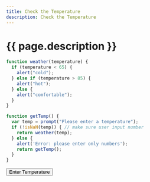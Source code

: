```yaml
---
title: Check the Temperature
description: Check the Temperature
---
```


# {{ page.description }}

<script src="/cse/day03/temperature.js"></script>

```javascript
function weather(temperature) {
  if (temperature < 65) {
    alert("cold");
  } else if (temperature > 85) {
    alert("hot");
  } else {
    alert("comfortable");
  }
}

function getTemp() {
  var temp = prompt("Please enter a temperature");
  if (!isNaN(temp)) { // make sure user input number
    return weather(temp);
  } else {
    alert('Error: please enter only numbers');
    return getTemp();
  }
}
```

<button type="button" onclick="getTemp()">Enter Temperature</button>

